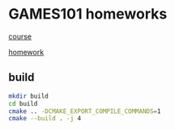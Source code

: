 # GAMES101 homeworks

[course](https://www.bilibili.com/video/BV1X7411F744)

[homework](http://games-cn.org/forums/topic/allhw)

## build

```bash
mkdir build
cd build
cmake .. -DCMAKE_EXPORT_COMPILE_COMMANDS=1
cmake --build . -j 4
```

